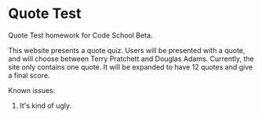 Quote Test
==============

Quote Test homework for Code School Beta.

This website presents a quote quiz. Users will be presented with a quote, and will choose between Terry Pratchett and Douglas Adams. Currently, the site only contains one quote. It will be expanded to have 12 quotes and give a final score.

Known issues:
1. It's kind of ugly.
